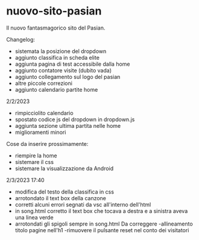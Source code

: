 # nuovo-sito-pasian

Il nuovo fantasmagorico sito del Pasian.

Changelog:

- sistemata la posizione del dropdown
- aggiunto classifica in scheda elite
- aggiunta pagina di test accessibile dalla home
- aggiunto contatore visite (dubito vada)
- aggiunto collegamento sul logo del pasian
- altre piccole correzioni 
- aggiunto calendario partite home

2/2/2023

- rimpicciolito calendario
- spostato codice js del dropdown in dropdown.js
- aggiunta sezione ultima partita nelle home
- miglioramenti minori

Cose da inserire prossimamente:
- riempire la home
- sistemare il css
- sistemare la visualizzazione da Android

2/3/2023 17:40
- modifica del testo della classifica in css
- arrotondato il text box della canzone
- corretti alcuni errori segnati da vsc all'interno dell'html
- in song.html corretto il text box che tocava a destra e a sinistra aveva una linea verde
- arrotondati gli spigoli sempre in song.html
Da correggere
-allineamento titolo pagine nell'h1
-rimuovere il pulsante reset nel conto dei visitatori
